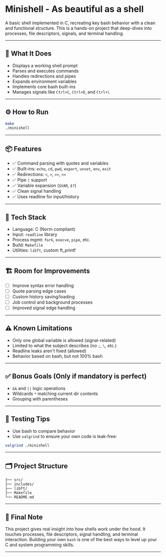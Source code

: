 # Minishell - As beautiful as a shell

A basic shell implemented in C, recreating key bash behavior with a clean and functional structure. This is a hands-on project that deep-dives into processes, file descriptors, signals, and terminal handling.

---

## 🧠 What It Does

- Displays a working shell prompt
- Parses and executes commands
- Handles redirections and pipes
- Expands environment variables
- Implements core bash built-ins
- Manages signals like `Ctrl+C`, `Ctrl+D`, and `Ctrl+\`

---

## ⚙️ How to Run

```bash
make
./minishell
```

---

## 📦 Features

- ✅ Command parsing with quotes and variables
- ✅ Built-ins: `echo`, `cd`, `pwd`, `export`, `unset`, `env`, `exit`
- ✅ Redirections: `<`, `>`, `>>`, `<<`
- ✅ Pipe `|` support
- ✅ Variable expansion (`$VAR`, `$?`)
- ✅ Clean signal handling
- ✅ Uses readline for input/history

---

## 🧰 Tech Stack

- Language: C (Norm compliant)
- Input: `readline` library
- Process mgmt: `fork`, `execve`, `pipe`, etc.
- Build: `Makefile`
- Utilities: `libft`, custom ft_printf

---

## 🏗️ Room for Improvements

- [ ] Improve syntax error handling
- [ ] Quote parsing edge cases
- [ ] Custom history saving/loading
- [ ] Job control and background processes
- [ ] Improved signal edge handling

---

## ⚠️ Known Limitations

- Only one global variable is allowed (signal-related)
- Limited to what the subject describes (no `;`, `\`, etc.)
- Readline leaks aren't fixed (allowed)
- Behavior based on bash, but not 100% bash

---

## ✅ Bonus Goals (Only if mandatory is perfect)

- `&&` and `||` logic operations
- Wildcards `*` matching current dir contents
- Grouping with parentheses

---

## 🧪 Testing Tips

- Use bash to compare behavior
- Use `valgrind` to ensure your own code is leak-free:
```bash
valgrind ./minishell
```

---

## 🗂️ Project Structure

```
├── src/
├── includes/
├── libft/
├── Makefile
└── README.md
```

---

## 💬 Final Note

This project gives real insight into how shells work under the hood. It touches processes, file descriptors, signal handling, and terminal interaction. Building your own `bash` is one of the best ways to level up your C and system programming skills.

---
